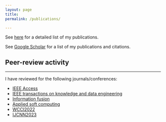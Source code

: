 ```yaml
---
layout: page
title: 
permalink: /publications/

---
```


<i class="fas fa-book-open fa-2x"></i> See [here](/publications) for a detailed list of my publications.

<i class="ai ai-google-scholar ai-2x"></i> See [Google Scholar](https://scholar.google.com/citations?user=bYFMDisAAAAJ&hl=en) for a list of my publications and citations.


## Peer-review activity
---


I have reviewed for the following journals/conferences:

* [IEEE Access](https://ieeeaccess.ieee.org)
* [IEEE transactions on knowledge and data engineering](https://ieeexplore.ieee.org/xpl/RecentIssue.jsp?punumber=69)
* [Information fusion](https://www.sciencedirect.com/journal/information-fusion)
* [Applied soft computing](https://www.sciencedirect.com/journal/applied-soft-computing)
* [WCCI2022](https://wcci2022.org)
* [IJCNN2023](https://2023.ijcnn.org)

